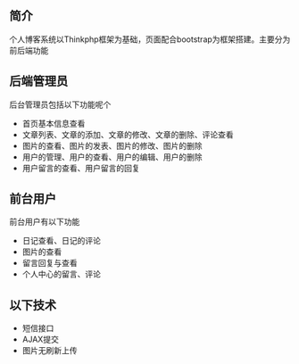 ﻿## 简介

个人博客系统以Thinkphp框架为基础，页面配合bootstrap为框架搭建。主要分为前后端功能

## 后端管理员

后台管理员包括以下功能呢个

*  首页基本信息查看
*  文章列表、文章的添加、文章的修改、文章的删除、评论查看
*  图片的查看、图片的发表、图片的修改、图片的删除
*  用户的管理、用户的查看、用户的编辑、用户的删除
*  用户留言的查看、用户留言的回复

## 前台用户

前台用户有以下功能

*  日记查看、日记的评论
*  图片的查看
*  留言回复与查看
*  个人中心的留言、评论


## 以下技术

*  短信接口
*  AJAX提交
*  图片无刷新上传